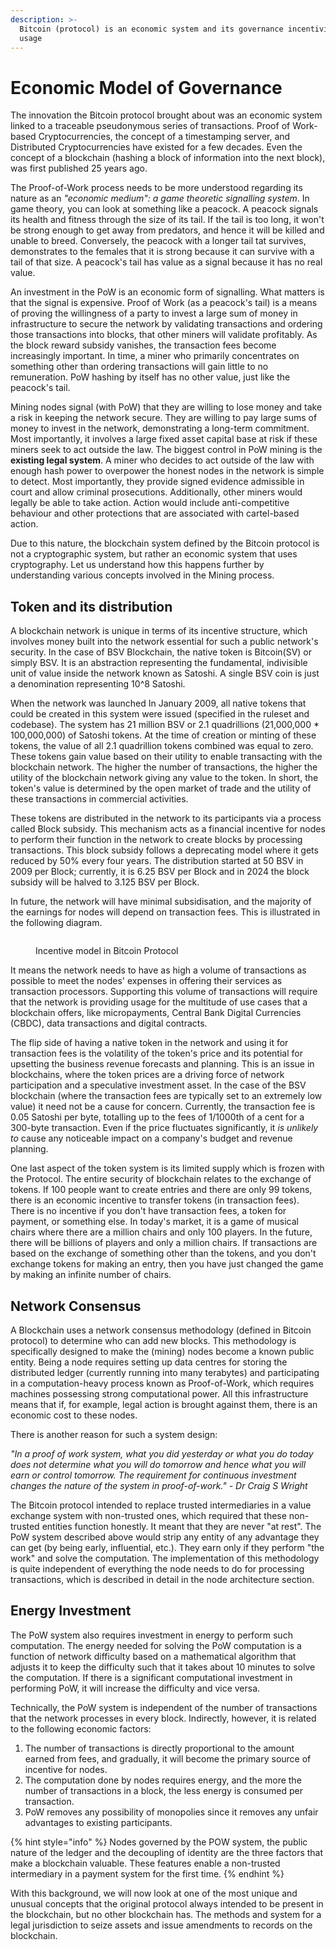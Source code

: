 ```yaml
---
description: >-
  Bitcoin (protocol) is an economic system and its governance incentivises its
  usage
---
```


# Economic Model of Governance

The innovation the Bitcoin protocol brought about was an economic system linked to a traceable pseudonymous series of transactions. Proof of Work-based Cryptocurrencies, the concept of a timestamping server, and Distributed Cryptocurrencies have existed for a few decades. Even the concept of a blockchain (hashing a block of information into the next block), was first published 25 years ago.

The Proof-of-Work process needs to be more understood regarding its nature as an _"economic medium": a game theoretic signalling system_. In game theory, you can look at something like a peacock. A peacock signals its health and fitness through the size of its tail. If the tail is too long, it won't be strong enough to get away from predators, and hence it will be killed and unable to breed. Conversely, the peacock with a longer tail tat survives, demonstrates to the females that it is strong because it can survive with a tail of that size. A peacock's tail has value as a signal because it has no real value.

An investment in the PoW is an economic form of signalling. What matters is that the signal is expensive. Proof of Work (as a peacock's tail) is a means of proving the willingness of a party to invest a large sum of money in infrastructure to secure the network by validating transactions and ordering those transactions into blocks, that other miners will validate profitably. As the block reward subsidy vanishes, the transaction fees become increasingly important. In time, a miner who primarily concentrates on something other than ordering transactions will gain little to no remuneration. PoW hashing by itself has no other value, just like the peacock's tail.

Mining nodes signal (with PoW) that they are willing to lose money and take a risk in keeping the network secure. They are willing to pay large sums of money to invest in the network, demonstrating a long-term commitment. Most importantly, it involves a large fixed asset capital base at risk if these miners seek to act outside the law. The biggest control in PoW mining is the **existing legal system**. A miner who decides to act outside of the law with enough hash power to overpower the honest nodes in the network is simple to detect. Most importantly, they provide signed evidence admissible in court and allow criminal prosecutions. Additionally, other miners would legally be able to take action. Action would include anti-competitive behaviour and other protections that are associated with cartel-based action.

Due to this nature, the blockchain system defined by the Bitcoin protocol is not a cryptographic system, but rather an economic system that uses cryptography. Let us understand how this happens further by understanding various concepts involved in the Mining process.

## **Token and its distribution**

A blockchain network is unique in terms of its incentive structure, which involves money built into the network essential for such a public network's security. In the case of BSV Blockchain, the native token is Bitcoin(SV) or simply BSV. It is an abstraction representing the fundamental, indivisible unit of value inside the network known as Satoshi. A single BSV coin is just a denomination representing 10^8 Satoshi.

When the network was launched In January 2009, all native tokens that could be created in this system were issued (specified in the ruleset and codebase). The system has 21 million BSV or 2.1 quadrillions (21,000,000 \* 100,000,000) of Satoshi tokens. At the time of creation or minting of these tokens, the value of all 2.1 quadrillion tokens combined was equal to zero. These tokens gain value based on their utility to enable transacting with the blockchain network. The higher the number of transactions, the higher the utility of the blockchain network giving any value to the token. In short, the token's value is determined by the open market of trade and the utility of these transactions in commercial activities.

These tokens are distributed in the network to its participants via a process called Block subsidy. This mechanism acts as a financial incentive for nodes to perform their function in the network to create blocks by processing transactions. This block subsidy follows a deprecating model where it gets reduced by 50% every four years. The distribution started at 50 BSV in 2009 per Block; currently, it is 6.25 BSV per Block and in 2024 the block subsidy will be halved to 3.125 BSV per Block.

In future, the network will have minimal subsidisation, and the majority of the earnings for nodes will depend on transaction fees. This is illustrated in the following diagram.

<figure><img src="../../bsv-skills-center/bsv-protocol-documentation/.gitbook/assets/BlockchainGovernance_Slide06.png" alt=""><figcaption><p>Incentive model in Bitcoin Protocol</p></figcaption></figure>

It means the network needs to have as high a volume of transactions as possible to meet the nodes' expenses in offering their services as transaction processors. Supporting this volume of transactions will require that the network is providing usage for the multitude of use cases that a blockchain offers, like micropayments, Central Bank Digital Currencies (CBDC), data transactions and digital contracts.

The flip side of having a native token in the network and using it for transaction fees is the volatility of the token's price and its potential for upsetting the business revenue forecasts and planning. This is an issue in blockchains, where the token prices are a driving force of network participation and a speculative investment asset. In the case of the BSV blockchain (where the transaction fees are typically set to an extremely low value) it need not be a cause for concern. Currently, the transaction fee is 0.05 Satoshi per byte, totalling up to the fees of 1/1000th of a cent for a 300-byte transaction. Even if the price fluctuates significantly, it _is unlikely to_ cause any noticeable impact on a company's budget and revenue planning.

One last aspect of the token system is its limited supply which is frozen with the Protocol. The entire security of blockchain relates to the exchange of tokens. If 100 people want to create entries and there are only 99 tokens, there is an economic incentive to transfer tokens (in transaction fees). There is no incentive if you don't have transaction fees, a token for payment, or something else. In today's market, it is a game of musical chairs where there are a million chairs and only 100 players. In the future, there will be billions of players and only a million chairs. If transactions are based on the exchange of something other than the tokens, and you don't exchange tokens for making an entry, then you have just changed the game by making an infinite number of chairs.

## **Network Consensus**

A Blockchain uses a network consensus methodology (defined in Bitcoin protocol) to determine who can add new blocks. This methodology is specifically designed to make the (mining) nodes become a known public entity. Being a node requires setting up data centres for storing the distributed ledger (currently running into many terabytes) and participating in a computation-heavy process known as Proof-of-Work, which requires machines possessing strong computational power. All this infrastructure means that if, for example, legal action is brought against them, there is an economic cost to these nodes.

There is another reason for such a system design:

_"In a proof of work system, what you did yesterday or what you do today does not determine what you will do tomorrow and hence what you will earn or control tomorrow. The requirement for continuous investment changes the nature of the system in proof-of-work." - Dr Craig S Wright_

The Bitcoin protocol intended to replace trusted intermediaries in a value exchange system with non-trusted ones, which required that these non-trusted entities function honestly. It meant that they are never "at rest". The PoW system described above would strip any entity of any advantage they can get (by being early, influential, etc.). They earn only if they perform "the work" and solve the computation. The implementation of this methodology is quite independent of everything the node needs to do for processing transactions, which is described in detail in the node architecture section.

## **Energy Investment**

The PoW system also requires investment in energy to perform such computation. The energy needed for solving the PoW computation is a function of network difficulty based on a mathematical algorithm that adjusts it to keep the difficulty such that it takes about 10 minutes to solve the computation. If there is a significant computational investment in performing PoW, it will increase the difficulty and vice versa.

Technically, the PoW system is independent of the number of transactions that the network processes in every block. Indirectly, however, it is related to the following economic factors:

1. The number of transactions is directly proportional to the amount earned from fees, and gradually, it will become the primary source of incentive for nodes.
2. The computation done by nodes requires energy, and the more the number of transactions in a block, the less energy is consumed per transaction.
3. PoW removes any possibility of monopolies since it removes any unfair advantages to existing participants.

{% hint style="info" %}
Nodes governed by the POW system, the public nature of the ledger and the decoupling of identity are the three factors that make a blockchain valuable. These features enable a non-trusted intermediary in a payment system for the first time.
{% endhint %}

With this background, we will now look at one of the most unique and unusual concepts that the original protocol always intended to be present in the blockchain, but no other blockchain has. The methods and system for a legal jurisdiction to seize assets and issue amendments to records on the blockchain.
